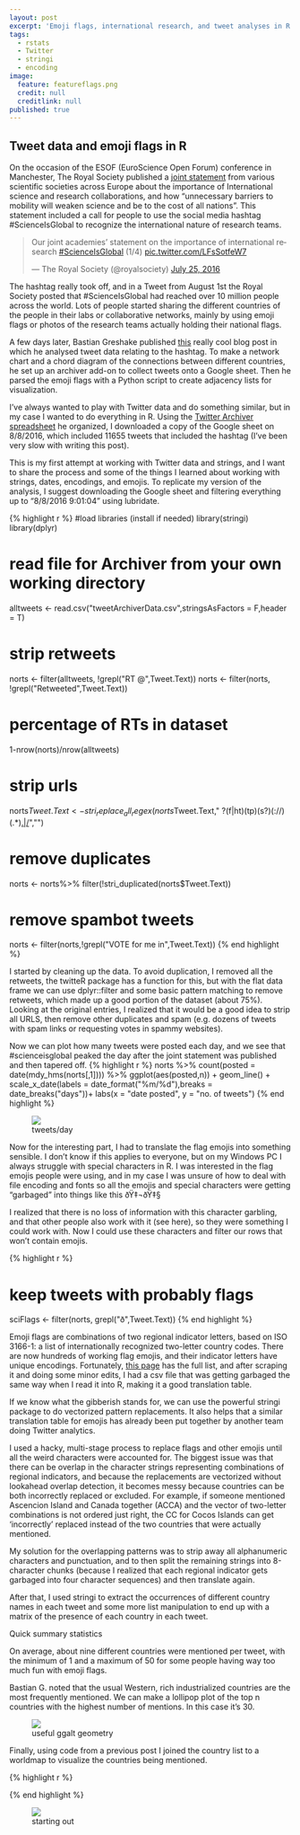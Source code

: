 ```yaml
---
layout: post
excerpt: 'Emoji flags, international research, and tweet analyses in R.'
tags:
  - rstats
  - Twitter
  - stringi
  - encoding
image:
  feature: featureflags.png
  credit: null
  creditlink: null
published: true
---
```

## Tweet data and emoji flags in R

On the occasion of the ESOF (EuroScience Open Forum) conference in Manchester, The Royal Society published a [joint statement](https://royalsociety.org/topics-policy/publications/2016/european-academies-statement-science-is-global/) from various scientific societies across Europe about the importance of International science and research collaborations, and how “unnecessary barriers to mobility will weaken science and be to the cost of all nations”. This statement included a call for people to use the social media hashtag #ScienceIsGlobal to recognize the international nature of research teams.  

<blockquote class="twitter-tweet" data-lang="en"><p lang="en" dir="ltr">Our joint academies’ statement on the importance of international research <a href="https://twitter.com/hashtag/ScienceIsGlobal?src=hash">#ScienceIsGlobal</a> (1/4) <a href="https://t.co/LFsSotfeW7">pic.twitter.com/LFsSotfeW7</a></p>&mdash; The Royal Society (@royalsociety) <a href="https://twitter.com/royalsociety/status/757537126649065472">July 25, 2016</a></blockquote>
<script async src="//platform.twitter.com/widgets.js" charset="utf-8"></script>

The hashtag really took off, and in a Tweet from August 1st the Royal Society posted that #ScienceIsGlobal had reached over 10 million people across the world. Lots of people started sharing the different countries of the people in their labs or collaborative networks, mainly by using emoji flags or photos of the research teams actually holding their national flags. 

A few days later, Bastian Greshake published [this](http://ruleofthirds.de/scienceisglobal/) really cool blog post in which he analysed tweet data relating to the hashtag. To make a network chart and a chord diagram of the connections between different countries, he set up an archiver add-on to collect tweets onto a Google sheet. Then he parsed the emoji flags with a Python script to create adjacency lists for visualization. 

I’ve always wanted to play with Twitter data and do something similar, but in my case I wanted to do everything in R. Using the [Twitter Archiver spreadsheet](https://docs.google.com/spreadsheets/d/1NRxvV0JP_eF98WUfbkpj1iMBlFEe25JGKGhblM6U3KQ/) he organized, I downloaded a copy of the Google sheet on 8/8/2016, which included 11655 tweets that included the hashtag (I’ve been very slow with writing this post).

This is my first attempt at working with Twitter data and strings, and I want to share the process and some of the things I learned about working with strings, dates, encodings, and emojis. To replicate my version of the analysis, I suggest downloading the Google sheet and filtering everything up to “8/8/2016 9:01:04” using lubridate.

{% highlight r %}
#load libraries (install if needed)
library(stringi)
library(dplyr)

# read file for Archiver from your own working directory
alltweets <- read.csv("tweetArchiverData.csv",stringsAsFactors = F,header = T)

# strip retweets
norts <- filter(alltweets, !grepl("RT @",Tweet.Text))
norts <- filter(norts, !grepl("Retweeted",Tweet.Text))

# percentage of RTs in dataset
1-nrow(norts)/nrow(alltweets)

# strip urls
norts$Tweet.Text <- stri_replace_all_regex(norts$Tweet.Text," ?(f|ht)(tp)(s?)(://)(.*)[.|/](.*)","")
# remove duplicates
norts <- norts%>%  filter(!stri_duplicated(norts$Tweet.Text))
# remove spambot tweets
norts <- filter(norts,!grepl("VOTE for me in",Tweet.Text))
{% end highlight %}

I started by cleaning up the data. To avoid duplication, I removed all the retweets, the twitteR package has a function for this, but with the flat data frame we can use dplyr::filter and some basic pattern matching to remove retweets, which made up a good portion of the dataset (about 75%). Looking at the original entries, I realized that it would be a good idea to strip all URLS, then remove other duplicates and spam (e.g. dozens of tweets with spam links or requesting votes in spammy websites).


Now we can plot how many tweets were posted each day, and we see that #scienceisglobal peaked the day after the joint statement was published and then tapered off. 
{% highlight r %}
norts %>%  count(posted  = date(mdy_hms(norts[,1]))) %>% 
  ggplot(aes(posted,n)) +
  geom_line() + 
  scale_x_date(labels = date_format("%m/%d"),breaks = date_breaks("days"))+
    labs(x = "date posted",
       y = "no. of tweets")
{% end highlight %}

<figure>
    <a href="/images/twtdates.png"><img src="/images/twtdates.png"></a>
        <figcaption>tweets/day</figcaption>
</figure>

Now for the interesting part, I had to translate the flag emojis into something sensible. I don’t know if this applies to everyone, but on my Windows PC I always struggle with special characters in R. I was interested in the flag emojis people were using, and in my case I was unsure of how to deal with file encoding and fonts so all the emojis and special characters were getting “garbaged” into things like this  ðŸ‡¬ðŸ‡§

I realized that there is no loss of information with this character garbling, and that other people also work with it (see here), so they were something I could work with.  Now I could use these characters and filter our rows that won’t contain emojis.

{% highlight r %}
# keep tweets with probably flags 
sciFlags <- filter(norts, grepl("ð",Tweet.Text))
{% end highlight %}

Emoji flags are combinations of two regional indicator letters, based on ISO 3166-1: a list of internationally recognized two-letter country codes. There are now hundreds of working flag emojis, and their indicator letters have unique encodings. Fortunately, [this page](http://emojipedia.org/flags/)  has the full list, and after scraping it and doing some minor edits, I had a csv file that was getting garbaged the same way when I read it into R, making it a good translation table. 

If we know what the gibberish stands for, we can use the powerful stringi package to do vectorized pattern replacements. It also helps that a similar translation table for emojis has already been put together by another team doing Twitter analytics. 

I used a hacky, multi-stage process to replace flags and other emojis until all the weird characters were accounted for. The biggest issue was that there can be overlap in the character strings representing combinations of regional indicators, and because the replacements are vectorized without lookahead overlap detection, it becomes messy because countries can be both incorrectly replaced or excluded.
For example, if someone mentioned Ascencion Island and Canada together (ACCA) and the vector of two-letter combinations is not ordered just right, the CC for Cocos Islands can get ‘incorrectly’ replaced instead of the two countries that were actually mentioned. 

My solution for the overlapping patterns was to strip away all alphanumeric characters and punctuation, and to then split the remaining strings into 8-character chunks (because I realized that each regional indicator gets garbaged into four character sequences) and then translate again. 


After that, I used stringi to extract the occurrences of different country names in each tweet and some more list manipulation to end up with a matrix of the presence of each country in each tweet.

Quick summary statistics

On average, about nine different countries were mentioned per tweet, with the minimum of 1 and a maximum of 50 for some people having way too much fun with emoji flags.

Bastian G. noted that the usual Western, rich industrialized countries are the most frequently mentioned. We can make a lollipop plot of the top n countries with the highest number of mentions. In this case it’s 30.


<figure>
    <a href="/images/lolipop.png"><img src="/images/lolipop.png"></a>
        <figcaption>useful ggalt geometry</figcaption>
</figure>

Finally, using code from a previous post I joined the country list to a worldmap to visualize the countries being mentioned.


{% highlight r %}

{% end highlight %}

<figure>
    <a href="/images/mapW.png"><img src="/images/mapW.png"></a>
        <figcaption>starting out</figcaption>
</figure>

